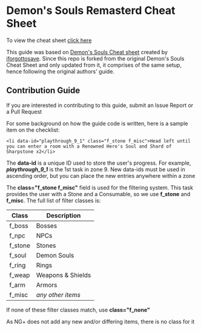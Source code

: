 # Demon's Souls Remasterd Cheat Sheet

To view the cheat sheet [click here](https://laerositus.github.io/demons-souls-remake-cheat-sheet/)

This guide was based on [Demon's Souls Cheat sheet](https://github.com/iforgottosave/demons-souls-cheat-sheet) created by [iforgottosave](https://github.com/iforgottosave).
Since this repo is forked from the original Demon's Souls Cheat Sheet and only updated from it, it comprises of the same setup, hence following the original authors' guide.

## Contribution Guide

If you are interested in contributing to this guide, submit an Issue Report or a Pull Request

For some background on how the guide code is written, here is a sample item on the checklist:

```
<li data-id="playthrough_9_1" class="f_stone f_misc">Head left until you can enter a room with a Renowned Hero's Soul and Shard of Sharpstone x2</li>
```

The **data-id** is a unique ID used to store the user's progress. For example, ***playthrough_9_1*** is the 1st task in zone 9. New data-ids must be used in ascending order, but you can place the new entries anywhere within a zone

The **class="f_stone f_misc"** field is used for the filtering system. This task provides the user with a Stone and a Consumable, so we use **f_stone** and **f_misc**. The full list of filter classes is:

| Class   | Description |
| ---     | --- |
| f_boss  | Bosses |
| f_npc   | NPCs |
| f_stone | Stones |
| f_soul  | Demon Souls |
| f_ring  | Rings |
| f_weap  | Weapons & Shields |
| f_arm   | Armors |
| f_misc  | *any other items* |

If none of these filter classes match, use **class="f_none"**

As NG+ does not add any new and/or differing items, there is no class for it
